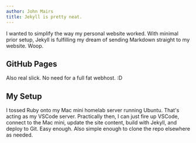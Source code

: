 ```yaml
---
author: John Mairs
title: Jekyll is pretty neat.
---
```

I wanted to simplify the way my personal website worked. With minimal prior setup, Jekyll is fulfilling my dream of sending Markdown straight to my website. Woop.

## GitHub Pages
Also real slick. No need for a full fat webhost. :D

## My Setup
I tossed Ruby onto my Mac mini homelab server running Ubuntu. That's acting as my VSCode server. Practically then, I can just fire up VSCode, connect to the Mac mini, update the site content, build with Jekyll, and deploy to Git. Easy enough. Also simple enough to clone the repo elsewhere as needed.